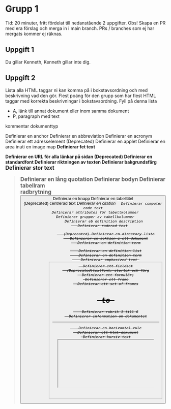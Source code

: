 # Grupp 1

Tid: 20 minuter, fritt fördelat till nedanstående 2 uppgifter. Obs! Skapa en PR med era förslag och merga in i main branch.
PRs / branches som ej har mergats kommer ej räknas.

## Uppgift 1

Du gillar Kenneth, Kenneth gillar inte dig.

## Uppgift 2

Lista alla HTML taggar ni kan komma på i bokstavsordning och med beskrivning vad den gör. Flest poäng för den grupp som har flest HTML taggar med korrekta beskrivningar i bokstavsordning. Fyll på denna lista
- A, länk till annat dokument eller inom samma dokument
- P, paragraph med text

<!--...-->	kommentar
<!DOCTYPE> 	dokumenttyp
<a>	Definierar en anchor
<abbr>	Definierar en abbreviation
<acronym>	Definierar en acronym
<adress>	Definierar ett adresselement
<applet>	(Deprecated) Definierar en applet
<area>	Definierar en area inuti en image map
<b>	Definierar fet text
<base>	Definierar en URL för alla länkar på sidan
<basefont>	(Deprecated) Definierar en standardfont
<bdo>	Definierar riktningen av texten
<bgcolor>	Definierar bakgrundsfärg
<big>	Definierar stor text
<blockquote>	Definierar en lång quotation
<body>	Definierar bodyn
<border>	Definierar tabellram
<br>	radbrytning
<button>	Definierar en knapp
<caption>	Definierar en tabelltitel
<center>	(Deprecated) centrerad text
<cite>	Definierar en citation
<code>	Definierar computer code text
<col>	Definierar attributes för tabellkolumner 
<colgroup>	Definierar grupper av tabellkolumner
<dd>	Definierar eb definition description
<del>	Definierar raderad text
<dir>	(Deprecated) Definierar en directory lista
<div>	Definierar en sektion i ett dokument
<dfn>	Definierar en definition term
<dl>	Definierar en definition list
<dt>	Definierar en definition term
<em>	Definierar emphasized text 
<fieldset>	Definierar ett fieldset
<font>	(Deprecated)textfont, storlek och färg
<form>	Definierar ett formulär;
<frame>	Definierar ett frame
<frameset>	Definierar ett set of frames
<h1> to <h6>	Definierar rubrik 1 till 6
<head>	Definierar information om dokumentet
<hr>	Definierar en horizontal rule
<html>	Definierar ett html-dokument
<i>	Definierar kursiv text
<iframe>	Definierar ett inline sub window (frame)
<img>	Definierar en bild
<input>	Definierar ett input field
<ins>	Definierar inserted text
<isindex>	(Deprecated) Definierar en single-line input field
<kbd>	Definierar keyboard text
<label>	Definierar en etikett för en formulärkontroll
<legend>	Definierar en titel i ett fieldset
<li>	Definierar ett list item
<link>	Definierar en resource reference
<map>	Definierar en image map 
<menu>	(Deprecated) Definierar en menu list
<meta>	Definierar meta information
<noframes>	Definierar en noframe section
<noscript>	Definierar en noscript section
<object>	Definierar ett embedded object
<ol>	Definierar en sorterad lista
<optgroup>	Definierar en optiongrupp
<option>	Definierar en option i en drop-down list
<p>	Definierar en paragraph
<param>	Definierar en parameter för ett objekt
<pre>	Definierar preformatted text
<q>	Definierar en short quotation
<s>	(Deprecated) Definierar genomstruken text
<samp>	Definierar sample computer code
<script>	Definierar ett script
<select>	Definierar en selectable list
<small>	Definierar liten text
<span>	Definierar en sektion i ett dokument
<strike>	(Deprecated) Definierar genomstruken text
<strong>	Definierar strong text
<style>	Definierar en style definition
<sub>	Definierar nedsänkt text
<sup>	Definierar höjd text
<table>	Definierar en tabell
<tbody>	Definierar en tabell body
<td>	Definierar en tabell cell
<textarea>	Definierar en text area
<tfoot>	Definierar en tabell footer
<th>	Definierar en tabell header
<thead>	Definierar en tabell header
<title>	Definierar the document title
<tr>	Definierar en tabell row
<tt>	Definierar teletype text
<u>	(Deprecated) Definierar understruken text
<ul>	Definierar en osorterad list
<var>	Definierar en variable
<xmp>	(Deprecated) Definierar preformatted text

---


Gruppens betyg på slogan. Ge en 1:a till er själva och dela ut 2-6 till de andra grupperna.
- Grupp 1, X poäng
- Grupp 2, X poäng
- Grupp 3, X poäng
- Grupp 4, X poäng
- Grupp 5, X poäng
- Grupp 6, X poäng
